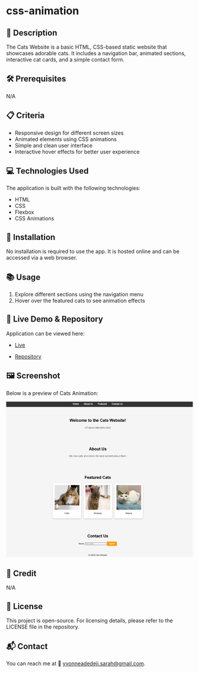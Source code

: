 # css-animation

## 📌 Description
The Cats Website is a basic HTML, CSS-based static website that showcases adorable cats. It includes a navigation bar, animated sections, interactive cat cards, and a simple contact form.

## 🛠 Prerequisites
N/A

## 📋 Criteria
* Responsive design for different screen sizes
* Animated elements using CSS animations
* Simple and clean user interface
* Interactive hover effects for better user experience

## 💻 Technologies Used
The application is built with the following technologies:
* HTML
* CSS
* Flexbox
* CSS Animations
 
## 🚀 Installation
No installation is required to use the app. It is hosted online and can be accessed via a web browser.

## 📚 Usage
1. Explore different sections using the navigation menu
2. Hover over the featured cats to see animation effects

## 🔗 Live Demo & Repository
Application can be viewed here: 
* [Live](https://yvonnesarah.github.io/css-animation/)

* [Repository](https://github.com/yvonnesarah/css-animation)

## 🖼 Screenshot
Below is a preview of Cats Animation:

![Screenshot](cats-animation.png "Cats Animation")

## 👥 Credit
N/A

## 📜 License
This project is open-source. For licensing details, please refer to the LICENSE file in the repository.

## 📬 Contact
You can reach me at 📧 yvonneadedeji.sarah@gmail.com.
